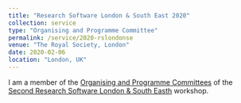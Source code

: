 ```yaml
---
title: "Research Software London & South East 2020"
collection: service
type: "Organising and Programme Committee"
permalink: /service/2020-rslondonse
venue: "The Royal Society, London"
date: 2020-02-06
location: "London, UK"
---
```


I am a member of the [Organising and Programme Committees](https://rslondon.ac.uk/rslondonse-2020/committees/) of the [Second Research Software London & South Easth](https://rslondon.ac.uk/rslondonse-2020/) workshop.

